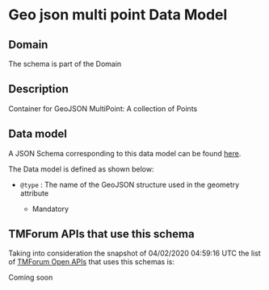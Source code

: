 # Geo json multi point Data Model

## Domain

The  schema is part of the  Domain

## Description

Container for GeoJSON MultiPoint: A collection of Points

## Data model

A JSON Schema corresponding to this data model can be found
[here](https://github.com/tmforum-rand/schemas/blob/candidates/Common/GeoJsonMultiPoint.schema.json).

The Data model is defined as shown below:

- `@type` : The name of the GeoJSON structure used in the geometry attribute

  - Mandatory






## TMForum APIs that use this schema

Taking into consideration the snapshot of 04/02/2020 04:59:16 UTC the list of [TMForum Open APIs](https://www.tmforum.org/open-apis/) that uses this schemas is:

Coming soon